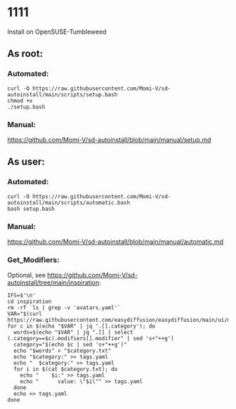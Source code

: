 # 1111
Install on OpenSUSE-Tumbleweed

## As root:
### Automated:
```
curl -O https://raw.githubusercontent.com/Momi-V/sd-autoinstall/main/scripts/setup.bash
chmod +x
./setup.bash
```

### Manual:
https://github.com/Momi-V/sd-autoinstall/blob/main/manual/setup.md

## As user:
### Automated:
```
curl -O https://raw.githubusercontent.com/Momi-V/sd-autoinstall/main/scripts/automatic.bash
bash setup.bash
```

### Manual:
https://github.com/Momi-V/sd-autoinstall/blob/main/manual/automatic.md

### Get_Modifiers:
Optional, see https://github.com/Momi-V/sd-autoinstall/tree/main/inspiration:
```
IFS=$'\n'
cd inspiration
rm -rf `ls | grep -v 'avatars.yaml'`
VAR="$(curl https://raw.githubusercontent.com/easydiffusion/easydiffusion/main/ui/modifiers.json)"
for c in $(echo "$VAR" | jq '.[].category'); do
  words=$(echo "$VAR" | jq ".[] | select (.category==$c).modifiers[].modifier" | sed 's+"++g')
  category="$(echo $c | sed 's+"++g')"
  echo "$words" > "$category.txt"
  echo "$category:" >> tags.yaml
  echo "  $category:" >> tags.yaml
  for i in $(cat $category.txt); do
    echo "    $i:" >> tags.yaml
    echo "      value: \"$i\"" >> tags.yaml
  done
  echo >> tags.yaml
done
```
